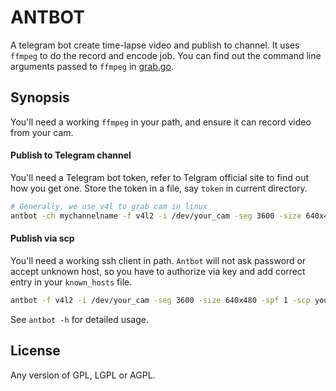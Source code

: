 # ANTBOT

A telegram bot create time-lapse video and publish to channel. It uses `ffmpeg` to do the record and encode job. You can find out the command line arguments passed to `ffmpeg` in [grab.go](https://github.com/Patrolavia/antbot/blob/master/grab.go).

## Synopsis

You'll need a working `ffmpeg` in your path, and ensure it can record video from your cam.

#### Publish to Telegram channel

You'll need a Telegram bot token, refer to Telgram official site to find out how you get one. Store the token in a file, say `token` in current directory.

```sh
# Generally, we use v4l to grab cam in linux
antbot -ch mychannelname -f v4l2 -i /dev/your_cam -seg 3600 -size 640x480 -spf 1 -t token
```

#### Publish via scp

You'll need a working ssh client in path. `Antbot` will not ask password or accept unknown host, so you have to authorize via key and add correct entry in your `known_hosts` file.

```sh
antbot -f v4l2 -i /dev/your_cam -seg 3600 -size 640x480 -spf 1 -scp you@example.com:path/to/web/ant.mp4
```

See `antbot -h` for detailed usage.

## License

Any version of GPL, LGPL or AGPL.
